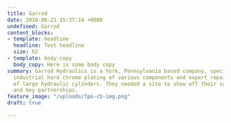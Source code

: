 ```yaml
---
title: Garrod
date: 2018-06-21 15:37:14 +0000
undefined: Garrod
content_blocks:
- template: headline
  headline: Test headline
  size: h2
- template: body-copy
  body_copy: Here is some body copy
summary: Garrod Hydraulics is a York, Pennsylvania based company, specializing in
  industrial hard chrome plating of various components and expert repair and remanufacturing
  of large hydraulic cylinders. They needed a site to show off their vast capabilities
  and key partnerships.
feature_image: "/uploads/fpo-cb-img.png"
draft: true

---
```

